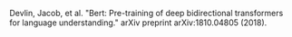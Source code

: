 Devlin, Jacob, et al. "Bert: Pre-training of deep bidirectional transformers for language understanding." arXiv preprint arXiv:1810.04805 (2018).
